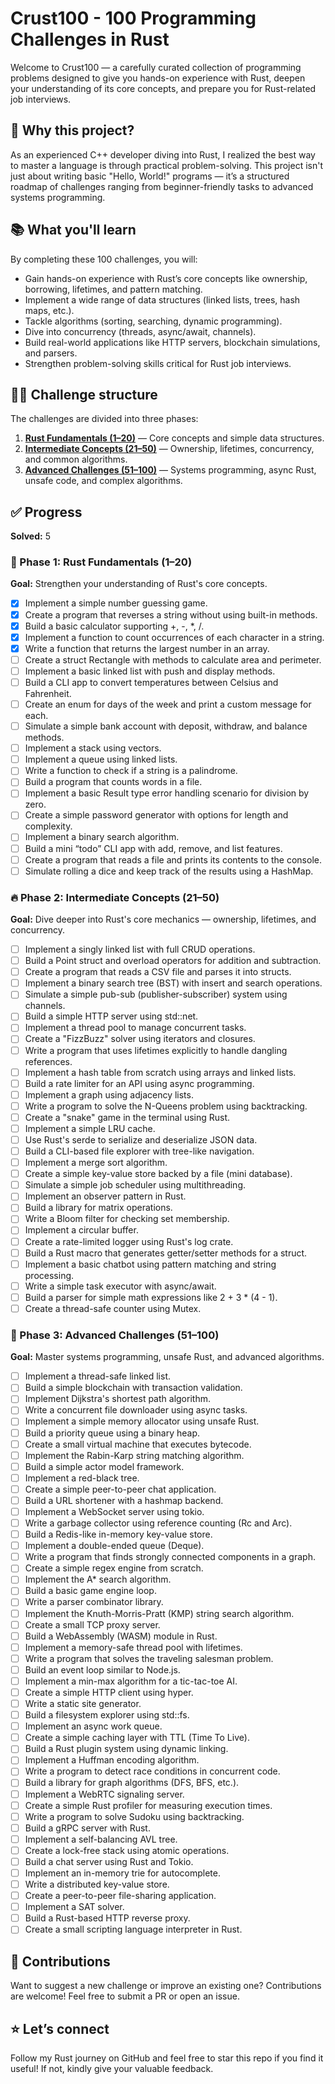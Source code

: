 # Crust100 - 100 Programming Challenges in Rust

Welcome to Crust100 — a carefully curated collection of programming problems designed to give you hands-on experience with Rust, deepen your understanding of its core concepts, and prepare you for Rust-related job interviews.

## 🌟 Why this project?

As an experienced C++ developer diving into Rust, I realized the best way to master a language is through practical problem-solving. This project isn't just about writing basic "Hello, World!" programs — it’s a structured roadmap of challenges ranging from beginner-friendly tasks to advanced systems programming.

## 📚 What you'll learn

By completing these 100 challenges, you will:

- Gain hands-on experience with Rust’s core concepts like ownership, borrowing, lifetimes, and pattern matching.
- Implement a wide range of data structures (linked lists, trees, hash maps, etc.).
- Tackle algorithms (sorting, searching, dynamic programming).
- Dive into concurrency (threads, async/await, channels).
- Build real-world applications like HTTP servers, blockchain simulations, and parsers.
- Strengthen problem-solving skills critical for Rust job interviews.

## 🏋️‍♀️ Challenge structure

The challenges are divided into three phases:

1. [**Rust Fundamentals (1–20)**](#-phase-1-rust-fundamentals-120) — Core concepts and simple data structures.
2. [**Intermediate Concepts (21–50)**](#-phase-2-intermediate-concepts-2150) — Ownership, lifetimes, concurrency, and common algorithms.
3. [**Advanced Challenges (51–100)**](#-phase-3-advanced-challenges-51100) — Systems programming, async Rust, unsafe code, and complex algorithms.

## ✅ Progress

**Solved:** 5

### 🚀 Phase 1: Rust Fundamentals (1–20)

**Goal:** Strengthen your understanding of Rust's core concepts.

- [x] Implement a simple number guessing game.
- [x] Create a program that reverses a string without using built-in methods.
- [x] Build a basic calculator supporting +, -, *, /.
- [x] Implement a function to count occurrences of each character in a string.
- [x] Write a function that returns the largest number in an array.
- [ ] Create a struct Rectangle with methods to calculate area and perimeter.
- [ ] Implement a basic linked list with push and display methods.
- [ ] Build a CLI app to convert temperatures between Celsius and Fahrenheit.
- [ ] Create an enum for days of the week and print a custom message for each.
- [ ] Simulate a simple bank account with deposit, withdraw, and balance methods.
- [ ] Implement a stack using vectors.
- [ ] Implement a queue using linked lists.
- [ ] Write a function to check if a string is a palindrome.
- [ ] Build a program that counts words in a file.
- [ ] Implement a basic Result type error handling scenario for division by zero.
- [ ] Create a simple password generator with options for length and complexity.
- [ ] Implement a binary search algorithm.
- [ ] Build a mini “todo” CLI app with add, remove, and list features.
- [ ] Create a program that reads a file and prints its contents to the console.
- [ ] Simulate rolling a dice and keep track of the results using a HashMap.

### 🔥 Phase 2: Intermediate Concepts (21–50)

**Goal:** Dive deeper into Rust's core mechanics — ownership, lifetimes, and concurrency.

- [ ] Implement a singly linked list with full CRUD operations.
- [ ] Build a Point struct and overload operators for addition and subtraction.
- [ ] Create a program that reads a CSV file and parses it into structs.
- [ ] Implement a binary search tree (BST) with insert and search operations.
- [ ] Simulate a simple pub-sub (publisher-subscriber) system using channels.
- [ ] Build a simple HTTP server using std::net.
- [ ] Implement a thread pool to manage concurrent tasks.
- [ ] Create a "FizzBuzz" solver using iterators and closures.
- [ ] Write a program that uses lifetimes explicitly to handle dangling references.
- [ ] Implement a hash table from scratch using arrays and linked lists.
- [ ] Build a rate limiter for an API using async programming.
- [ ] Implement a graph using adjacency lists.
- [ ] Write a program to solve the N-Queens problem using backtracking.
- [ ] Create a "snake" game in the terminal using Rust.
- [ ] Implement a simple LRU cache.
- [ ] Use Rust's serde to serialize and deserialize JSON data.
- [ ] Build a CLI-based file explorer with tree-like navigation.
- [ ] Implement a merge sort algorithm.
- [ ] Create a simple key-value store backed by a file (mini database).
- [ ] Simulate a simple job scheduler using multithreading.
- [ ] Implement an observer pattern in Rust.
- [ ] Build a library for matrix operations.
- [ ] Write a Bloom filter for checking set membership.
- [ ] Implement a circular buffer.
- [ ] Create a rate-limited logger using Rust's log crate.
- [ ] Build a Rust macro that generates getter/setter methods for a struct.
- [ ] Implement a basic chatbot using pattern matching and string processing.
- [ ] Write a simple task executor with async/await.
- [ ] Build a parser for simple math expressions like 2 + 3 * (4 - 1).
- [ ] Create a thread-safe counter using Mutex.

### 🌟 Phase 3: Advanced Challenges (51–100)

**Goal:** Master systems programming, unsafe Rust, and advanced algorithms.

- [ ] Implement a thread-safe linked list.
- [ ] Build a simple blockchain with transaction validation.
- [ ] Implement Dijkstra's shortest path algorithm.
- [ ] Write a concurrent file downloader using async tasks.
- [ ] Implement a simple memory allocator using unsafe Rust.
- [ ] Build a priority queue using a binary heap.
- [ ] Create a small virtual machine that executes bytecode.
- [ ] Implement the Rabin-Karp string matching algorithm.
- [ ] Build a simple actor model framework.
- [ ] Implement a red-black tree.
- [ ] Create a simple peer-to-peer chat application.
- [ ] Build a URL shortener with a hashmap backend.
- [ ] Implement a WebSocket server using tokio.
- [ ] Write a garbage collector using reference counting (Rc and Arc).
- [ ] Build a Redis-like in-memory key-value store.
- [ ] Implement a double-ended queue (Deque).
- [ ] Write a program that finds strongly connected components in a graph.
- [ ] Create a simple regex engine from scratch.
- [ ] Implement the A* search algorithm.
- [ ] Build a basic game engine loop.
- [ ] Write a parser combinator library.
- [ ] Implement the Knuth-Morris-Pratt (KMP) string search algorithm.
- [ ] Create a small TCP proxy server.
- [ ] Build a WebAssembly (WASM) module in Rust.
- [ ] Implement a memory-safe thread pool with lifetimes.
- [ ] Write a program that solves the traveling salesman problem.
- [ ] Build an event loop similar to Node.js.
- [ ] Implement a min-max algorithm for a tic-tac-toe AI.
- [ ] Create a simple HTTP client using hyper.
- [ ] Write a static site generator.
- [ ] Build a filesystem explorer using std::fs.
- [ ] Implement an async work queue.
- [ ] Create a simple caching layer with TTL (Time To Live).
- [ ] Build a Rust plugin system using dynamic linking.
- [ ] Implement a Huffman encoding algorithm.
- [ ] Write a program to detect race conditions in concurrent code.
- [ ] Build a library for graph algorithms (DFS, BFS, etc.).
- [ ] Implement a WebRTC signaling server.
- [ ] Create a simple Rust profiler for measuring execution times.
- [ ] Write a program to solve Sudoku using backtracking.
- [ ] Build a gRPC server with Rust.
- [ ] Implement a self-balancing AVL tree.
- [ ] Create a lock-free stack using atomic operations.
- [ ] Build a chat server using Rust and Tokio.
- [ ] Implement an in-memory trie for autocomplete.
- [ ] Write a distributed key-value store.
- [ ] Create a peer-to-peer file-sharing application.
- [ ] Implement a SAT solver.
- [ ] Build a Rust-based HTTP reverse proxy.
- [ ] Create a small scripting language interpreter in Rust.

## 🦀 Contributions

Want to suggest a new challenge or improve an existing one? Contributions are welcome! Feel free to submit a PR or open an issue.

## ⭐ Let’s connect

Follow my Rust journey on GitHub and feel free to star this repo if you find it useful! If not, kindly give your valuable feedback.
